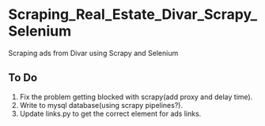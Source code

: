 # Scraping_Real_Estate_Divar_Scrapy_Selenium
Scraping ads from Divar using Scrapy and Selenium

## To Do
 1. Fix the problem getting blocked with scrapy(add proxy and delay time).
 2. Write to mysql database(using scrapy pipelines?).
 3. Update links.py to get the correct element for ads links.
